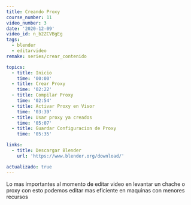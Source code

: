 ```yaml
---
title: Creando Proxy
course_number: 11
video_number: 3
date: '2020-12-09'
video_id: n_b2ZCVBgEg
tags:
  - blender
  - editarvideo
remake: series/crear_contenido

topics:
  - title: Inicio
    time: '00:00'
  - title: Crear Proxy
    time: '02:22'
  - title: Compilar Proxy
    time: '02:54'
  - title: Activar Proxy en Visor
    time: '03:39'
  - title: Usar proxy ya creados
    time: '05:07'
  - title: Guardar Configuracion de Proxy
    time: '05:35'

links:
  - title: Descargar Blender
    url: 'https://www.blender.org/download/'

actualizado: true
---
```


Lo mas importantes al momento de editar video en levantar un chache o proxy con esto podemos editar mas eficiente en maquinas con menores recursos
